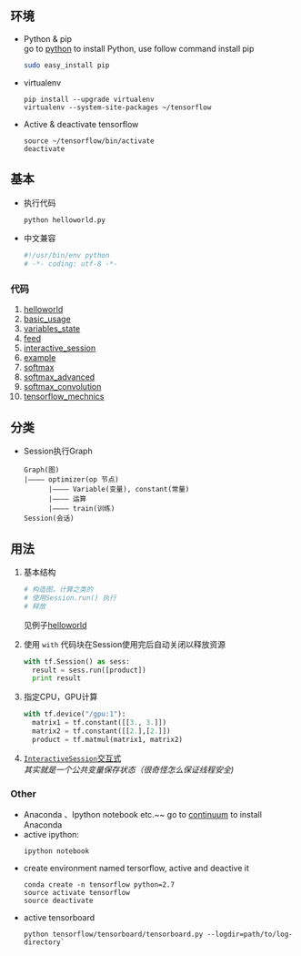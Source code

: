## 环境
* Python & pip  
  go to [python](https://www.python.org) to install Python, use follow command install pip  
  ```bash
  sudo easy_install pip
  ```

* virtualenv
    ```shell
    pip install --upgrade virtualenv
    virtualenv --system-site-packages ~/tensorflow
    ```

* Active & deactivate tensorflow

  ```shell
  source ~/tensorflow/bin/activate
  deactivate
  ```

## 基本  
* 执行代码
    ```bash
    python helloworld.py
    ```

* 中文兼容
    ```python
    #!/usr/bin/env python
    # -*- coding: utf-8 -*-
    ```

### 代码
1. [helloworld](helloworld.py)
2. [basic_usage](basic_usage.py)
3. [variables_state](variables_state.py)
4. [feed](feed.py)
5. [interactive_session](interactive_session.py)
6. [example](example.py)
7. [softmax](softmax.py)
8. [softmax_advanced](softmax_advanced.py)
9. [softmax_convolution](softmax_convolution.py)
10. [tensorflow_mechnics](tensorflow_mechnics.py)

## 分类
* Session执行Graph
    ```
    Graph(图)
    |———— optimizer(op 节点)
          |———— Variable(变量), constant(常量)
          |———— 运算
          |———— train(训练)
    Session(会话)
    ```

## 用法
1. 基本结构
    ```python
    # 构造图，计算之类的
    # 使用Session.run() 执行
    # 释放
    ```
    见例子[helloworld](helloworld.py)

2. 使用 `with` 代码块在Session使用完后自动关闭以释放资源
    ```python
    with tf.Session() as sess:
      result = sess.run([product])
      print result
    ```

3. 指定CPU，GPU计算
    ```python
    with tf.device("/gpu:1"):
      matrix1 = tf.constant([[3., 3.]])
      matrix2 = tf.constant([[2.],[2.]])
      product = tf.matmul(matrix1, matrix2)
    ```

4. [`InteractiveSession`交互式](interactive_session.py)  
    *其实就是一个公共变量保存状态（很奇怪怎么保证线程安全)*

### Other
- Anaconda 、Ipython notebook etc.~~
  go to [continuum](https://www.continuum.io) to install Anaconda
- active ipython:
  ```shell
  ipython notebook
  ```
- create environment named tersorflow, active and deactive it
  ```shell
  conda create -n tensorflow python=2.7
  source activate tensorflow
  source deactivate
  ```
- active tensorboard 
  ```shell
  python tensorflow/tensorboard/tensorboard.py --logdir=path/to/log-directory`
  ```
